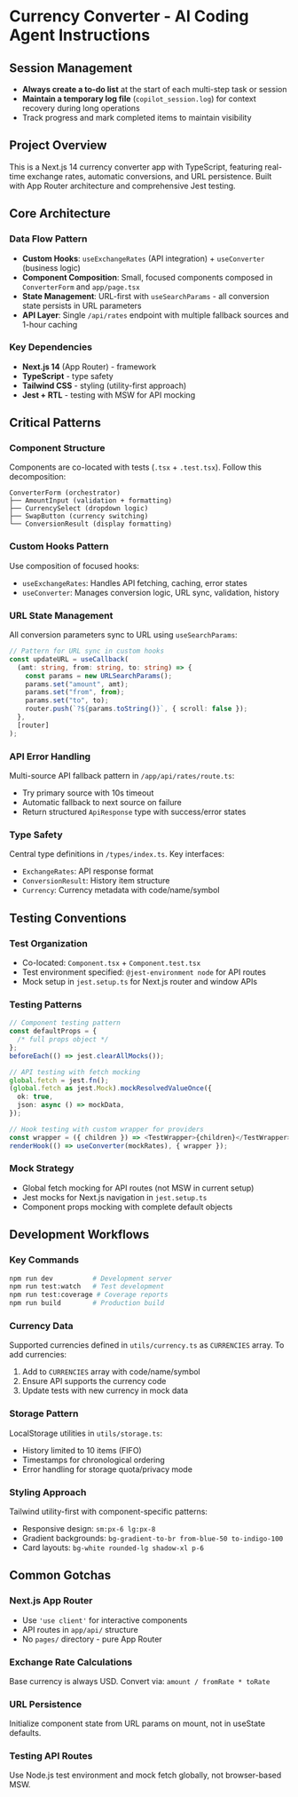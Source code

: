 # Currency Converter - AI Coding Agent Instructions

## Session Management

- **Always create a to-do list** at the start of each multi-step task or session
- **Maintain a temporary log file** (`copilot_session.log`) for context recovery during long operations
- Track progress and mark completed items to maintain visibility

## Project Overview

This is a Next.js 14 currency converter app with TypeScript, featuring real-time exchange rates, automatic conversions, and URL persistence. Built with App Router architecture and comprehensive Jest testing.

## Core Architecture

### Data Flow Pattern

- **Custom Hooks**: `useExchangeRates` (API integration) + `useConverter` (business logic)
- **Component Composition**: Small, focused components composed in `ConverterForm` and `app/page.tsx`
- **State Management**: URL-first with `useSearchParams` - all conversion state persists in URL parameters
- **API Layer**: Single `/api/rates` endpoint with multiple fallback sources and 1-hour caching

### Key Dependencies

- **Next.js 14** (App Router) - framework
- **TypeScript** - type safety
- **Tailwind CSS** - styling (utility-first approach)
- **Jest + RTL** - testing with MSW for API mocking

## Critical Patterns

### Component Structure

Components are co-located with tests (`.tsx` + `.test.tsx`). Follow this decomposition:

```
ConverterForm (orchestrator)
├── AmountInput (validation + formatting)
├── CurrencySelect (dropdown logic)
├── SwapButton (currency switching)
└── ConversionResult (display formatting)
```

### Custom Hooks Pattern

Use composition of focused hooks:

- `useExchangeRates`: Handles API fetching, caching, error states
- `useConverter`: Manages conversion logic, URL sync, validation, history

### URL State Management

All conversion parameters sync to URL using `useSearchParams`:

```typescript
// Pattern for URL sync in custom hooks
const updateURL = useCallback(
  (amt: string, from: string, to: string) => {
    const params = new URLSearchParams();
    params.set("amount", amt);
    params.set("from", from);
    params.set("to", to);
    router.push(`?${params.toString()}`, { scroll: false });
  },
  [router]
);
```

### API Error Handling

Multi-source API fallback pattern in `/app/api/rates/route.ts`:

- Try primary source with 10s timeout
- Automatic fallback to next source on failure
- Return structured `ApiResponse` type with success/error states

### Type Safety

Central type definitions in `/types/index.ts`. Key interfaces:

- `ExchangeRates`: API response format
- `ConversionResult`: History item structure
- `Currency`: Currency metadata with code/name/symbol

## Testing Conventions

### Test Organization

- Co-located: `Component.tsx` + `Component.test.tsx`
- Test environment specified: `@jest-environment node` for API routes
- Mock setup in `jest.setup.ts` for Next.js router and window APIs

### Testing Patterns

```typescript
// Component testing pattern
const defaultProps = {
  /* full props object */
};
beforeEach(() => jest.clearAllMocks());

// API testing with fetch mocking
global.fetch = jest.fn();
(global.fetch as jest.Mock).mockResolvedValueOnce({
  ok: true,
  json: async () => mockData,
});

// Hook testing with custom wrapper for providers
const wrapper = ({ children }) => <TestWrapper>{children}</TestWrapper>;
renderHook(() => useConverter(mockRates), { wrapper });
```

### Mock Strategy

- Global fetch mocking for API routes (not MSW in current setup)
- Jest mocks for Next.js navigation in `jest.setup.ts`
- Component props mocking with complete default objects

## Development Workflows

### Key Commands

```bash
npm run dev          # Development server
npm run test:watch   # Test development
npm run test:coverage # Coverage reports
npm run build        # Production build
```

### Currency Data

Supported currencies defined in `utils/currency.ts` as `CURRENCIES` array. To add currencies:

1. Add to `CURRENCIES` array with code/name/symbol
2. Ensure API supports the currency code
3. Update tests with new currency in mock data

### Storage Pattern

LocalStorage utilities in `utils/storage.ts`:

- History limited to 10 items (FIFO)
- Timestamps for chronological ordering
- Error handling for storage quota/privacy mode

### Styling Approach

Tailwind utility-first with component-specific patterns:

- Responsive design: `sm:px-6 lg:px-8`
- Gradient backgrounds: `bg-gradient-to-br from-blue-50 to-indigo-100`
- Card layouts: `bg-white rounded-lg shadow-xl p-6`

## Common Gotchas

### Next.js App Router

- Use `'use client'` for interactive components
- API routes in `app/api/` structure
- No `pages/` directory - pure App Router

### Exchange Rate Calculations

Base currency is always USD. Convert via: `amount / fromRate * toRate`

### URL Persistence

Initialize component state from URL params on mount, not in useState defaults.

### Testing API Routes

Use Node.js test environment and mock fetch globally, not browser-based MSW.
